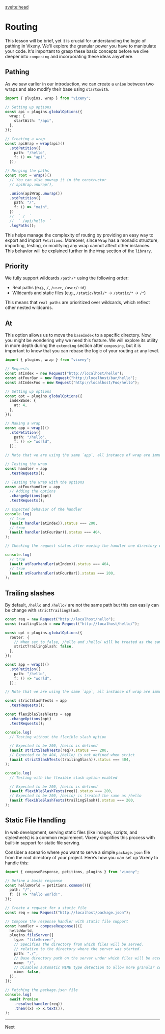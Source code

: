 <script>
  import '../../prims.mjs';
    import Tabs from "$lib/components/Tabs.md"
    import Bash from "$lib/components/SmallComponents/Bash.md"
    import example0 from "$lib/examples/intro_core_0.md"
    import FancyLink from '$lib/components/FancyLink.svelte';

    const tab0 = [
        {title: "main.ts", component: example0, details: {runtime: "main"}},
        {title: "setup.ts", component: example0, details: {runtime: "setup"}}
    ]

</script>

<svelte:head>

<title>Routing - Vixeny</title>
<meta name="description" content="Putting things together" />
</svelte:head>

# Routing

This lesson will be brief, yet it is crucial for understanding the logic of
pathing in Vixeny. We'll explore the granular power you have to manipulate your
code. It's important to grasp these basic concepts before we dive deeper into
`composing` and incorporating these ideas anywhere.

## Pathing

As we saw earlier in our introduction, we can create a `union` between two wraps
and also modify their base using `startswith`.

```ts
import { plugins, wrap } from "vixeny";

// Setting up options
const api = plugins.globalOptions({
  wrap: {
    startWith: "/api",
  },
});

// Creating a wrap
const apiWrap = wrap(api)()
  .stdPetition({
    path: "/hello",
    f: () => "api",
  });

// Merging the paths
const root = wrap()()
  // You can also unwrap it in the constructor
  // apiWrap.unwrap(),

  .union(apiWrap.unwrap())
  .stdPetition({
    path: "/",
    f: () => "main",
  })
  //  ` /  `
  //  ` /api/hello  `
  .logPaths();
```

This helps manage the complexity of routing by providing an easy way to export
and import `Petitions`. Moreover, since `Wrap` has a monadic structure,
importing, testing, or modifying any wrap cannot affect other instances. This
behavior will be explained further in the `Wrap` section of the `library`.

## Priority

We fully support wildcards `/path/*` using the following order:

- Real paths (e.g., `/`, `/user`, `/user/:id`)
- Wildcards and static files (e.g., `/static/html/*` -> `/static/*` -> `/*`)

This means that `real paths` are prioritized over wildcards, which reflect other
nested wildcards.

## At

This option allows us to move the `baseIndex` to a specific directory. Now, you
might be wondering why we need this feature. We will explore its utility in more
depth during the `extending` section after `composing`, but it is important to
know that you can rebase the logic of your routing `at` any level.

```ts
import { plugins, wrap } from "vixeny";

// Requests
const atIndex = new Request("http://localhost/hello");
const atFourBar = new Request("http://localhost/bar/hello");
const atIndexFoo = new Request("http://localhost/Foo/hello");

// Setting up options
const opt = plugins.globalOptions({
  indexBase: {
    at: 4,
  },
});

// Making a wrap
const app = wrap()()
  .stdPetition({
    path: "/hello",
    f: () => "world",
  });

// Note that we are using the same `app`, all instance of wrap are immutable

// Testing the wrap
const handler = app
  .testRequests();

// Testing the wrap with the options
const atFourhandler = app
  // Adding the options
  .changeOptions(opt)
  .testRequests();

// Expected behavior of the handler
console.log(
  // true
  (await handler(atIndex)).status === 200,
  // true
  (await handler(atFourBar)).status === 404,
);

// Checking the request status after moving the handler one directory deeper

console.log(
  // true
  (await atFourhandler(atIndex)).status === 404,
  // true
  (await atFourhandler(atFourBar)).status === 200,
);
```

## Trailing slashes

By default, `/hello` and `/hello/` are not the same path but this can easily can
be change with `strictTrailingSlash`.

```ts
const req = new Request("http://localhost/hello");
const trailingSlash = new Request("http://localhost/hello/");

const opt = plugins.globalOptions({
  router: {
    // When set to false, /hello and /hello/ will be treated as the same route
    strictTrailingSlash: false,
  },
});

const app = wrap()()
  .stdPetition({
    path: "/hello",
    f: () => "world",
  });

// Note that we are using the same `app`, all instance of wrap are immutable

const strictSlashTests = app
  .testRequests();

const flexibleSlashTests = app
  .changeOptions(opt)
  .testRequests();

console.log(
  // Testing without the flexible slash option

  // Expected to be 200, /hello is defined
  (await strictSlashTests(req)).status === 200,
  // Expected to be 404, /hello/ is not defined when strict
  (await strictSlashTests(trailingSlash)).status === 404,
);

console.log(
  // Testing with the flexible slash option enabled

  // Expected to be 200, /hello is defined
  (await flexibleSlashTests(req)).status === 200,
  // Expected to be 200, /hello/ is treated the same as /hello
  (await flexibleSlashTests(trailingSlash)).status === 200,
);
```

## Static File Handling

In web development, serving static files (like images, scripts, and stylesheets)
is a common requirement. Vixeny simplifies this process with built-in support
for static file serving.

Consider a scenario where you want to serve a simple `package.json` file from
the root directory of your project. Here’s how you can set up Vixeny to handle
this:

```ts
import { composeResponse, petitions, plugins } from "vixeny";

// Define a basic response
const helloWorld = petitions.common()({
  path: "/",
  f: () => "hello world!",
});

// Create a request for a static file
const req = new Request("http://localhost/package.json");

// Compose the response handler with static file support
const handler = composeResponse()([
  helloWorld,
  plugins.fileServer({
    type: "fileServer",
    // Specifies the directory from which files will be served,
    // relative to the directory where the server was started.
    path: "./",
    // Base directory path on the server under which files will be accessible
    name: "/",
    // Disables automatic MIME type detection to allow more granular control if required
    mime: false,
  }),
]);

// Fetching the package.json file
console.log(
  await Promise
    .resolve(handler(req))
    .then((x) => x.text()),
);
```

---

<FancyLink href="/framework/composing">Next</FancyLink>
